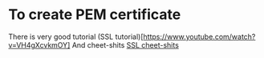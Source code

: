 # To create PEM certificate

There is very good tutorial (SSL tutorial)[https://www.youtube.com/watch?v=VH4gXcvkmOY]
And cheet-shits [SSL cheet-shits](https://github.com/ChristianLempa/cheat-sheets/blob/main/misc/ssl-certs.md)